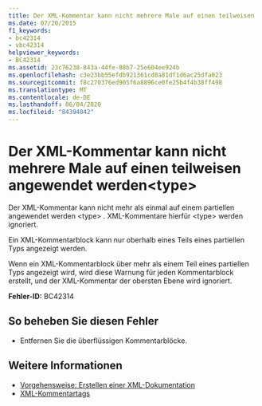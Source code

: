 ```yaml
---
title: Der XML-Kommentar kann nicht mehrere Male auf einen teilweisen  angewendet werden<type>
ms.date: 07/20/2015
f1_keywords:
- bc42314
- vbc42314
helpviewer_keywords:
- BC42314
ms.assetid: 23c76238-843a-44fe-88b7-25e604ee924b
ms.openlocfilehash: c3e23bb55efdb921361cd8a81df1d6ac25dfa023
ms.sourcegitcommit: f8c270376ed905f6a8896ce0fe25b4f4b38ff498
ms.translationtype: MT
ms.contentlocale: de-DE
ms.lasthandoff: 06/04/2020
ms.locfileid: "84394842"
---
```

# <a name="xml-comment-cannot-be-applied-more-than-once-on-a-partial-type"></a>Der XML-Kommentar kann nicht mehrere Male auf einen teilweisen  angewendet werden\<type>
Der XML-Kommentar kann nicht mehr als einmal auf einem partiellen angewendet werden \<type> . XML-Kommentare hierfür \<type> werden ignoriert.  
  
 Ein XML-Kommentarblock kann nur oberhalb eines Teils eines partiellen Typs angezeigt werden.  
  
 Wenn ein XML-Kommentarblock über mehr als einem Teil eines partiellen Typs angezeigt wird, wird diese Warnung für jeden Kommentarblock erstellt, und der XML-Kommentar der obersten Ebene wird ignoriert.  
  
 **Fehler-ID:** BC42314  
  
## <a name="to-correct-this-error"></a>So beheben Sie diesen Fehler  
  
- Entfernen Sie die überflüssigen Kommentarblöcke.  
  
## <a name="see-also"></a>Weitere Informationen

- [Vorgehensweise: Erstellen einer XML-Dokumentation](../programming-guide/program-structure/how-to-create-xml-documentation.md)
- [XML-Kommentartags](../language-reference/xmldoc/index.md)
